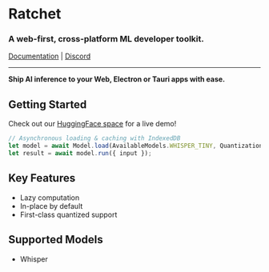 # Ratchet

### A web-first, cross-platform ML developer toolkit.

[Documentation](https://hf.co)    |     [Discord](https://discord.gg/XFe33KQTG4)

---

**Ship AI inference to your Web, Electron or Tauri apps with ease.**

## Getting Started

Check out our [HuggingFace space](https://huggingface.co/spaces/FL33TW00D-HF/ratchet-whisper) for a live demo!

```javascript
// Asynchronous loading & caching with IndexedDB
let model = await Model.load(AvailableModels.WHISPER_TINY, Quantization.Q8, (p: number) => setProgress(p))
let result = await model.run({ input });
```

## Key Features
- Lazy computation
- In-place by default
- First-class quantized support

## Supported Models
- Whisper


